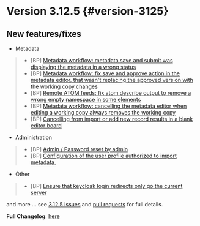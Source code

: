 # Version 3.12.5 {#version-3125}

## New features/fixes

-   Metadata

> -   [BP] [Metadata workflow: metadata save and submit was displaying the metadata in a wrong status](https://github.com/geonetwork/core-geonetwork/pull/6299)
> -   [BP] [Metadata workflow: fix save and approve action in the metadata editor, that wasn't replacing the approved version with the working copy changes](https://github.com/geonetwork/core-geonetwork/pull/6313)
> -   [BP] [Remote ATOM feeds: fix atom describe output to remove a wrong empty namespace in some elements](https://github.com/geonetwork/core-geonetwork/pull/6288)
> -   [BP] [Metadata workflow: cancelling the metadata editor when editing a working copy always removes the working copy](https://github.com/geonetwork/core-geonetwork/pull/6295)
> -   [BP] [Cancelling from import or add new record results in a blank editor board](https://github.com/geonetwork/core-geonetwork/pull/6274)

-   Administration

> -   [BP] [Admin / Password reset by admin](https://github.com/geonetwork/core-geonetwork/pull/6235)
> -   [BP] [Configuration of the user profile authorized to import metadata.](https://github.com/geonetwork/core-geonetwork/pull/6200)

-   Other

> -   [BP] [Ensure that keycloak login redirects only go the current server](https://github.com/geonetwork/core-geonetwork/pull/6270)

and more \... see [3.12.5 issues](https://github.com/geonetwork/core-geonetwork/issues?q=is%3Aissue+milestone%3A3.12.5+is%3Aclosed) and [pull requests](https://github.com/geonetwork/core-geonetwork/pulls?q=milestone%3A3.12.5+is%3Aclosed+is%3Apr) for full details.

**Full Changelog**: [here](https://github.com/geonetwork/core-geonetwork/compare/3.12.4...3.12.5)
